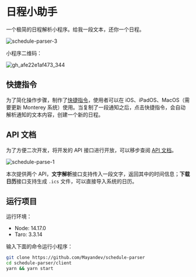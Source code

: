 # 日程小助手

一个极简的日程解析小程序。给我一段文本，还你一个日程。

![schedule-parser-3](https://mayandev.oss-cn-hangzhou.aliyuncs.com/uPic/schedule-parser-3.png)

小程序二维码：

![gh_afe22e1af473_344](https://mayandev.oss-cn-hangzhou.aliyuncs.com/uPic/gh_afe22e1af473_344.jpeg)

## 快捷指令

为了简化操作步骤，制作了[快捷指令](https://www.icloud.com/shortcuts/4a4c7d5243b54af3b5c1857e96edf450)，使用者可以在 iOS、iPadOS、MacOS（需要更新 Monterey 系统）使用。当复制了一段通知之后，点击快捷指令，会自动解析通知的文本内容，创建一个新的日程。

## API 文档

为了方便二次开发，将开发的 API 接口进行开放，可以移步查阅 [API 文档](https://documenter.getpostman.com/view/6822627/UVJbJy7G)。

![schedule-parse-1](https://mayandev.oss-cn-hangzhou.aliyuncs.com/uPic/schedule-parse-1.png)

本次提供两个 API，**文字解析**接口支持传入一段文字，返回其中的时间信息；**下载日历**接口支持生成 `.ics` 文件，可以直接导入系统的日历。

## 运行项目

运行环境：

- Node: 14.17.0
- Taro: 3.3.14

输入下面的命令运行小程序：

```bash
git clone https://github.com/Mayandev/schedule-parser
cd schedule-parser/client
yarn && yarn start
```

